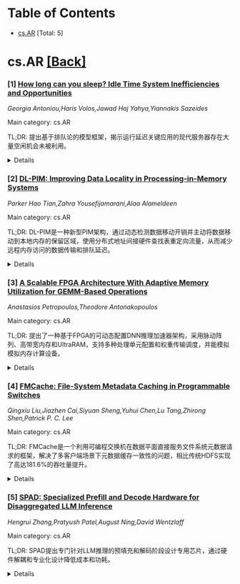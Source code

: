 <div id=toc></div>

# Table of Contents

- [cs.AR](#cs.AR) [Total: 5]


<div id='cs.AR'></div>

# cs.AR [[Back]](#toc)

### [1] [How long can you sleep? Idle Time System Inefficiencies and Opportunities](https://arxiv.org/abs/2510.07449)
*Georgia Antoniou,Haris Volos,Jawad Haj Yahya,Yiannakis Sazeides*

Main category: cs.AR

TL;DR: 提出基于排队论的模型框架，揭示运行延迟关键应用的现代服务器存在大量空闲机会未被利用。


<details>
  <summary>Details</summary>
Motivation: 现代服务器在运行延迟关键应用时存在显著的空闲时间浪费，需要量化分析这种低效现象。

Method: 使用M/M/1、cxM/M/1和M/M/c三种排队模型来估计CPU核心和系统级别的理论空闲时间分布。

Result: 实际服务器空闲时间与理论模型对比显示，存在大量进入深度空闲状态的机会被错过，主要原因是空闲管理器的准确性和传统深度空闲状态转换延迟问题。

Conclusion: 该框架为早期设计探索提供了方法，能够洞察不同服务器配置和负载下的空闲时间行为和优化机会。

Abstract: This work introduces a model-based framework that reveals the idle
opportunity of modern servers running latency-critical applications.
Specifically, three queuing models, M/M/1, cxM/M/1, and M/M/c, are used to
estimate the theoretical idle time distribution at the CPU core and system
(package) level. A comparison of the actual idleness of a real server and that
from the theoretical models reveals significant missed opportunities to enter
deep idle states. This inefficiency is attributed to the idle-governor
inaccuracy and the high latency to transition to/from legacy deep-idle states.
The proposed methodology offers the means for an early-stage design exploration
and insights into idle time behavior and opportunities for varying server
system configurations and load.

</details>


### [2] [DL-PIM: Improving Data Locality in Processing-in-Memory Systems](https://arxiv.org/abs/2510.07719)
*Parker Hao Tian,Zahra Yousefijamarani,Alaa Alameldeen*

Main category: cs.AR

TL;DR: DL-PIM是一种新型PIM架构，通过动态检测数据移动开销并主动将数据移动到本地内存的保留区域，使用分布式地址间接硬件查找表重定向流量，从而减少远程内存访问的数据传输和排队延迟。


<details>
  <summary>Details</summary>
Motivation: 现有PIM架构虽然能提高能效和性能，但其优势依赖于数据与处理单元的邻近性。数据移动开销会降低PIM的性能和能效，因为需要在处理单元和远程内存位置之间移动数据。

Method: 提出DL-PIM架构，动态检测数据移动开销，主动将数据移动到请求处理单元的本地内存保留区域。使用分布式地址间接硬件查找表重定向流量到当前数据位置。在HMC和HBM两种3D堆叠内存上实现，并采用自适应机制评估间接访问的成本和收益，动态启用或禁用间接访问。

Result: DL-PIM将HMC中每个请求的平均内存延迟降低54%，HBM中降低50%。对于具有大量数据重用的工作负载，HMC性能提升15%，HBM提升5%。所有代表性工作负载中，HMC实现6%加速，HBM实现3%加速。

Conclusion: DL-PIM通过增强数据局部性，有效减少了数据移动开销，提高了PIM架构的整体系统性能。

Abstract: PIM architectures aim to reduce data transfer costs between processors and
memory by integrating processing units within memory layers. Prior PIM
architectures have shown potential to improve energy efficiency and
performance. However, such advantages rely on data proximity to the processing
units performing computations. Data movement overheads can degrade PIM's
performance and energy efficiency due to the need to move data between a
processing unit and a distant memory location. %they face challenges due to the
overhead of transferring data from remote memory locations to processing units
inside memory for computation. In this paper, we demonstrate that a large
fraction of PIM's latency per memory request is attributed to data transfers
and queuing delays from remote memory accesses. To improve PIM's data locality,
we propose DL-PIM, a novel architecture that dynamically detects the overhead
of data movement, and proactively moves data to a reserved area in the local
memory of the requesting processing unit. DL-PIM uses a distributed
address-indirection hardware lookup table to redirect traffic to the current
data location. We propose DL-PIM implementations on two 3D stacked memories:
HMC and HBM. While some workloads benefit from DL-PIM, others are negatively
impacted by the additional latency due to indirection accesses. Therefore, we
propose an adaptive mechanism that assesses the cost and benefit of indirection
and dynamically enables or disables it to prevent degrading workloads that
suffer from indirection. Overall, DL-PIM reduces the average memory latency per
request by 54% in HMC and 50% in HBM which resulted in performance improvement
of 15% for workloads with substantial data reuse in HMC and 5% in HBM. For all
representative workloads, DL-PIM achieved a 6% speedup in HMC and a 3% speedup
in HBM, showing that DL-PIM enhances data locality and overall system
performance.

</details>


### [3] [A Scalable FPGA Architecture With Adaptive Memory Utilization for GEMM-Based Operations](https://arxiv.org/abs/2510.08137)
*Anastasios Petropoulos,Theodore Antonakopoulos*

Main category: cs.AR

TL;DR: 提出了一种基于FPGA的可动态配置DNN推理加速器架构，采用脉动阵列、高带宽内存和UltraRAM，支持多种处理单元配置和权重传输调度，并能模拟模拟内存计算设备。


<details>
  <summary>Details</summary>
Motivation: 随着DNN推理对专用硬件计算效率需求的增长，需要开发灵活可配置的加速器架构来适应不同模型和未来FPGA设计。

Method: 使用FPGA构建动态可配置加速器，包含脉动阵列、高带宽内存和UltraRAM；设计了两种不同计算能力的处理单元配置；采用启发式权重传输调度；支持模拟模拟内存计算设备。

Result: 该架构相比先前工作实现了显著的吞吐效率提升，并能模拟AIMC设备以辅助下一代异构AIMC芯片设计。

Conclusion: 该工作提出了一种适用于各种模型和未来FPGA设计的通用DNN推理加速架构，具有高度适应性和可扩展性。

Abstract: Deep neural network (DNN) inference relies increasingly on specialized
hardware for high computational efficiency. This work introduces a
field-programmable gate array (FPGA)-based dynamically configurable accelerator
featuring systolic arrays, high-bandwidth memory, and UltraRAMs. We present two
processing unit (PU) configurations with different computing capabilities using
the same interfaces and peripheral blocks. By instantiating multiple PUs and
employing a heuristic weight transfer schedule, the architecture achieves
notable throughput efficiency over prior works. Moreover, we outline how the
architecture can be extended to emulate analog in-memory computing (AIMC)
devices to aid next-generation heterogeneous AIMC chip designs and investigate
device-level noise behavior. Overall, this brief presents a versatile DNN
inference acceleration architecture adaptable to various models and future FPGA
designs.

</details>


### [4] [FMCache: File-System Metadata Caching in Programmable Switches](https://arxiv.org/abs/2510.08351)
*Qingxiu Liu,Jiazhen Cai,Siyuan Sheng,Yuhui Chen,Lu Tang,Zhirong Shen,Patrick P. C. Lee*

Main category: cs.AR

TL;DR: FMCache是一个利用可编程交换机在数据平面直接服务文件系统元数据请求的框架，解决了多客户端场景下元数据缓存一致性的问题，相比传统HDFS实现了高达181.6%的吞吐量提升。


<details>
  <summary>Details</summary>
Motivation: 分布式文件系统中，跨多个元数据服务器的快速可扩展元数据管理至关重要。客户端缓存虽然能减轻服务器负载，但在客户端数量增加时会产生显著的缓存一致性维护开销和复杂性。

Method: 提出FMCache框架，利用可编程交换机在交换机数据平面直接服务来自多个客户端的文件系统元数据请求，解决了文件系统特定的路径依赖问题，并在严格的交换机资源约束下实现高效缓存。

Result: 在Tofino交换机测试平台上使用真实文件系统元数据工作负载进行评估，FMCache相比原生HDFS实现了高达181.6%的吞吐量提升，与客户端缓存结合时还能带来额外139.6%的吞吐量增益，同时保持低延迟和有限的交换机资源使用。

Conclusion: FMCache通过利用可编程交换机实现了高效的文件系统元数据缓存，显著提升了分布式文件系统的性能和可扩展性，同时解决了多客户端缓存一致性的挑战。

Abstract: Fast and scalable metadata management across multiple metadata servers is
crucial for distributed file systems to handle numerous files and directories.
Client-side caching of frequently accessed metadata can mitigate server loads,
but incurs significant overhead and complexity in maintaining cache consistency
when the number of clients increases. We propose FMCache, an in-switch
file-system metadata caching framework that leverages programmable switches to
serve file-system metadata requests from multiple clients directly in the
switch data plane. Unlike prior in-switch key-value caching approaches, FMCache
addresses file-system-specific path dependencies under stringent switch
resource constraints. We implement FMCache atop Hadoop HDFS and evaluate it on
a Tofino-switch testbed using real-world file-system metadata workloads.
FMCache achieves up to 181.6% higher throughput than vanilla HDFS and
complements client-side caching with additional throughput gains of up to
139.6%. It also incurs low latencies and limited switch resource usage.

</details>


### [5] [SPAD: Specialized Prefill and Decode Hardware for Disaggregated LLM Inference](https://arxiv.org/abs/2510.08544)
*Hengrui Zhang,Pratyush Patel,August Ning,David Wentzlaff*

Main category: cs.AR

TL;DR: SPAD提出专门针对LLM推理的预填充和解码阶段设计专用芯片，通过硬件解耦和专业化设计降低成本和功耗。


<details>
  <summary>Details</summary>
Motivation: 现有数据中心GPU/TPU采用"越多越好"的设计理念，导致预填充阶段内存带宽利用不足和解码阶段计算资源利用不足，增加了服务成本。

Method: 设计专门的预填充芯片（更大脉动阵列+GDDR内存）和解码芯片（保持高内存带宽但减少计算能力），采用硬件解耦架构。

Result: 相比H100，预填充芯片性能提升8%，硬件成本降低52%；解码芯片达到97%性能，TDP降低28%。端到端模拟显示硬件成本降低19%-41%，TDP降低2%-17%。

Conclusion: SPAD通过专业化硬件设计显著降低LLM推理成本，且具有良好适应性，即使模型和工作负载变化也能保持成本优势。

Abstract: Large Language Models (LLMs) have gained popularity in recent years, driving
up the demand for inference. LLM inference is composed of two phases with
distinct characteristics: a compute-bound prefill phase followed by a
memory-bound decode phase. To efficiently serve LLMs, prior work proposes
prefill-decode disaggregation to run each phase on separate hardware. However,
existing hardware poorly matches the different requirements of each phase.
Current datacenter GPUs and TPUs follow a more-is-better design philosophy that
maximizes compute and memory resources, causing memory bandwidth
underutilization in the prefill phase and compute underutilization in the
decode phase. Such underutilization directly translates into increased serving
costs.
  This paper proposes SPAD (Specialized Prefill and Decode hardware), adopting
a less-is-more methodology to design specialized chips tailored to the distinct
characteristics of prefill and decode phases. The proposed Prefill Chips have
larger systolic arrays and use cost-effective GDDR memory, whereas the proposed
Decode Chips retain high memory bandwidth but reduce compute capacity. Compared
to modeled H100s, simulations show that the proposed Prefill Chips deliver 8%
higher prefill performance on average at 52% lower hardware cost, while the
proposed Decode Chips achieve 97% of the decode performance with 28% lower TDP.
  End-to-end simulations on production traces show that SPAD reduces hardware
cost by 19%-41% and TDP by 2%-17% compared to modeled baseline clusters while
offering the same performance. Even when models and workloads change, SPAD can
reallocate either type of chip to run either phase and still achieve 11%-43%
lower hardware costs, demonstrating the longevity of the SPAD design.

</details>
